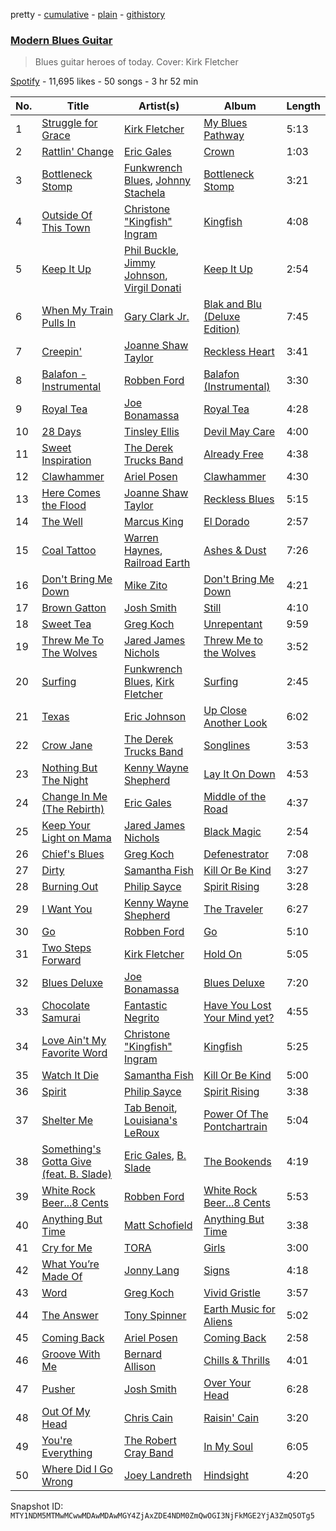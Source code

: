 pretty - [cumulative](/playlists/cumulative/37i9dQZF1DWZBWeillXfzX.md) - [plain](/playlists/plain/37i9dQZF1DWZBWeillXfzX) - [githistory](https://github.githistory.xyz/mackorone/spotify-playlist-archive/blob/main/playlists/plain/37i9dQZF1DWZBWeillXfzX)

### [Modern Blues Guitar](https://open.spotify.com/playlist/37i9dQZF1DWZBWeillXfzX)

> Blues guitar heroes of today\. Cover: Kirk Fletcher

[Spotify](https://open.spotify.com/user/spotify) - 11,695 likes - 50 songs - 3 hr 52 min

| No. | Title | Artist(s) | Album | Length |
|---|---|---|---|---|
| 1 | [Struggle for Grace](https://open.spotify.com/track/4HmUiFK5bCcKR188c63FIJ) | [Kirk Fletcher](https://open.spotify.com/artist/77wBCkU4gTMCceSWHtWjxq) | [My Blues Pathway](https://open.spotify.com/album/0zCpvm0o4ZWiBPDDW9Laxz) | 5:13 |
| 2 | [Rattlin' Change](https://open.spotify.com/track/7HAhsCREaTXjiQMxpNtXb1) | [Eric Gales](https://open.spotify.com/artist/3x8RBu8okCCBLi5vnY4UyV) | [Crown](https://open.spotify.com/album/0Ckul9E2gtpvm9RpXrp54i) | 1:03 |
| 3 | [Bottleneck Stomp](https://open.spotify.com/track/31tYuBrDa4HN45hxSp4Bc6) | [Funkwrench Blues](https://open.spotify.com/artist/1HefbPVFSMuXvPsE9EL1fs), [Johnny Stachela](https://open.spotify.com/artist/0S1BmerVaINiJar88KgNzi) | [Bottleneck Stomp](https://open.spotify.com/album/4FQBBIdc4T0fsxHAdnavFC) | 3:21 |
| 4 | [Outside Of This Town](https://open.spotify.com/track/1huWqmpiYksaPppQHLDhZP) | [Christone "Kingfish" Ingram](https://open.spotify.com/artist/5jMGnqJkgPaiJzwy5bOcYX) | [Kingfish](https://open.spotify.com/album/6fCDiY92JVAorr6HrKStRH) | 4:08 |
| 5 | [Keep It Up](https://open.spotify.com/track/0AaIPTctizQbkpg2e1MCh4) | [Phil Buckle](https://open.spotify.com/artist/6nSN81rc3gTANluX5J9KOH), [Jimmy Johnson](https://open.spotify.com/artist/0PAozwlZoME4aQJ6qdpwvV), [Virgil Donati](https://open.spotify.com/artist/0mKi9K7XoFGTNfOhwlxr6Y) | [Keep It Up](https://open.spotify.com/album/7zKBDolt5SBR9L61zJySRu) | 2:54 |
| 6 | [When My Train Pulls In](https://open.spotify.com/track/2mdxGlwrhtkuxgzbH7LOIh) | [Gary Clark Jr.](https://open.spotify.com/artist/01aC2ikO4Xgb2LUpf9JfKp) | [Blak and Blu \(Deluxe Edition\)](https://open.spotify.com/album/0YaeFHEYGpdzdFIxDRFvCv) | 7:45 |
| 7 | [Creepin'](https://open.spotify.com/track/6Aag6dVH7JZtS8VkvGmofm) | [Joanne Shaw Taylor](https://open.spotify.com/artist/3FmTlY1F9dQyRursrsUaU7) | [Reckless Heart](https://open.spotify.com/album/4qg7yQHWWUw0DMlix6ZbUG) | 3:41 |
| 8 | [Balafon \- Instrumental](https://open.spotify.com/track/6KXdjv2j74QBKDFzO4DllX) | [Robben Ford](https://open.spotify.com/artist/7C1CFA2GWGFc51SrvX5Bvy) | [Balafon \(Instrumental\)](https://open.spotify.com/album/4eCkTbLKzj4i3yULucs277) | 3:30 |
| 9 | [Royal Tea](https://open.spotify.com/track/503MGoC5sPfTvL3cbJsg7P) | [Joe Bonamassa](https://open.spotify.com/artist/2SNzxY1OsSCHBLVi77mpPQ) | [Royal Tea](https://open.spotify.com/album/6FsaAloD9oGRXjRKIriR9i) | 4:28 |
| 10 | [28 Days](https://open.spotify.com/track/3Q7alLUVqvmpSVT7aAkFLG) | [Tinsley Ellis](https://open.spotify.com/artist/56LMX8mqaIhJCaxjZBM1on) | [Devil May Care](https://open.spotify.com/album/0vetIsh52LB0I10eBDTdLP) | 4:00 |
| 11 | [Sweet Inspiration](https://open.spotify.com/track/6RMhGW31lycj4UqKsLIJyr) | [The Derek Trucks Band](https://open.spotify.com/artist/1YwfENKEZrowcmtR1nALZn) | [Already Free](https://open.spotify.com/album/1I4Ydy7hVvINSdRHV7n4fS) | 4:38 |
| 12 | [Clawhammer](https://open.spotify.com/track/3LHH5SAytvRIzj2i3XKvLU) | [Ariel Posen](https://open.spotify.com/artist/2eiy8nxhJQnnBYMMXR6u5y) | [Clawhammer](https://open.spotify.com/album/1ZzwjyLk0uWUYsdMDxXkIS) | 4:30 |
| 13 | [Here Comes the Flood](https://open.spotify.com/track/0YnCkOeeKV7G6H3K86kJH1) | [Joanne Shaw Taylor](https://open.spotify.com/artist/3FmTlY1F9dQyRursrsUaU7) | [Reckless Blues](https://open.spotify.com/album/6m2bsgDVf8yygmksgYsPzm) | 5:15 |
| 14 | [The Well](https://open.spotify.com/track/4wszHgvhXYlN2Io813hLQ1) | [Marcus King](https://open.spotify.com/artist/0FeWKiZSwBRdGzqeCdlH1a) | [El Dorado](https://open.spotify.com/album/0twx7uqxPQtmtpeURTlZB0) | 2:57 |
| 15 | [Coal Tattoo](https://open.spotify.com/track/56DSKF2O31YPrblvpA8xVk) | [Warren Haynes](https://open.spotify.com/artist/73iWh9WUMf0xK6cRkNJK4h), [Railroad Earth](https://open.spotify.com/artist/6ijT84fUReKCGYV3MjhB2y) | [Ashes & Dust](https://open.spotify.com/album/6y9X3ZKEa63FWjpoR3Km04) | 7:26 |
| 16 | [Don't Bring Me Down](https://open.spotify.com/track/4T50jDAzjMQ8KDrhjoPCmf) | [Mike Zito](https://open.spotify.com/artist/4IPDnwurwc0J2tXUty2hO4) | [Don't Bring Me Down](https://open.spotify.com/album/1FmtnFX0qZPWLQMSfEmuTW) | 4:21 |
| 17 | [Brown Gatton](https://open.spotify.com/track/1cIwLNrMYQ87bv1fEOZCme) | [Josh Smith](https://open.spotify.com/artist/1rPHe9YQyCdfmYjd1kOVkB) | [Still](https://open.spotify.com/album/4HxFvpLAqMnIoW172AyxQw) | 4:10 |
| 18 | [Sweet Tea](https://open.spotify.com/track/6JojEmIb1NMNEGpAlDDKhj) | [Greg Koch](https://open.spotify.com/artist/5Y6wPwVr2krTASRASpMLsC) | [Unrepentant](https://open.spotify.com/album/2rkB2Xplv6eQeEI2MhQVC1) | 9:59 |
| 19 | [Threw Me To The Wolves](https://open.spotify.com/track/2pzX6WBgMtavA1hZ0pt91F) | [Jared James Nichols](https://open.spotify.com/artist/2l7Z2HP9bqMaMFSdPP012g) | [Threw Me to the Wolves](https://open.spotify.com/album/5wwJpsU8T5zdRT2X8XnZ7s) | 3:52 |
| 20 | [Surfing](https://open.spotify.com/track/4tyx5KvHtEyADgxo5N9o5h) | [Funkwrench Blues](https://open.spotify.com/artist/1HefbPVFSMuXvPsE9EL1fs), [Kirk Fletcher](https://open.spotify.com/artist/4SEFm6iz9emp5qH1C5aoi5) | [Surfing](https://open.spotify.com/album/3IXyvwIPq8pfsGstJvzxU8) | 2:45 |
| 21 | [Texas](https://open.spotify.com/track/4mpfJizAX6YGwRRU1hIr0q) | [Eric Johnson](https://open.spotify.com/artist/4CxobvwTpmfpIEbkYh4pAb) | [Up Close Another Look](https://open.spotify.com/album/2ZSoe1bqKfKU3sRNWTsITF) | 6:02 |
| 22 | [Crow Jane](https://open.spotify.com/track/2b0ObO7Xk3qzJdMOhJc5c3) | [The Derek Trucks Band](https://open.spotify.com/artist/1YwfENKEZrowcmtR1nALZn) | [Songlines](https://open.spotify.com/album/1T6rgbl3cemngWpcLC99MH) | 3:53 |
| 23 | [Nothing But The Night](https://open.spotify.com/track/2sF93cCZuKgRLfWF6dNtfE) | [Kenny Wayne Shepherd](https://open.spotify.com/artist/1riHqX633Kup3mJAw8WR8p) | [Lay It On Down](https://open.spotify.com/album/4D8k0XAtsNjWmRWqjxaYIR) | 4:53 |
| 24 | [Change In Me \(The Rebirth\)](https://open.spotify.com/track/1Us67YDRXevQciNQybRvX1) | [Eric Gales](https://open.spotify.com/artist/3x8RBu8okCCBLi5vnY4UyV) | [Middle of the Road](https://open.spotify.com/album/1MetDXRjfRNyM5sIO4LzBF) | 4:37 |
| 25 | [Keep Your Light on Mama](https://open.spotify.com/track/0VCWM2PMWWUEyiNYBmYvWn) | [Jared James Nichols](https://open.spotify.com/artist/2l7Z2HP9bqMaMFSdPP012g) | [Black Magic](https://open.spotify.com/album/08ZyzICPRguPlORDzrCze2) | 2:54 |
| 26 | [Chief's Blues](https://open.spotify.com/track/0MtLzhrCsKEwFipuRI532O) | [Greg Koch](https://open.spotify.com/artist/5Y6wPwVr2krTASRASpMLsC) | [Defenestrator](https://open.spotify.com/album/7Gr8iZYU89gbFwvao6MA3h) | 7:08 |
| 27 | [Dirty](https://open.spotify.com/track/0jx10sJgrjmXhDI14fBI79) | [Samantha Fish](https://open.spotify.com/artist/5HsS48kuvghKcNpwOaAvB5) | [Kill Or Be Kind](https://open.spotify.com/album/0Z917mMSP3EHtJicbhSAhA) | 3:27 |
| 28 | [Burning Out](https://open.spotify.com/track/5abyTR9t1SuyS8YAQZd6xA) | [Philip Sayce](https://open.spotify.com/artist/5Npr4HpRE8YlsisRjN9T8h) | [Spirit Rising](https://open.spotify.com/album/3dQKiRCBLOnvRmfcTCJP0H) | 3:28 |
| 29 | [I Want You](https://open.spotify.com/track/7LcaMnxskCb9tvxggOBR2O) | [Kenny Wayne Shepherd](https://open.spotify.com/artist/1riHqX633Kup3mJAw8WR8p) | [The Traveler](https://open.spotify.com/album/2Y84Mm4NzY5TzbdR1ub9Ow) | 6:27 |
| 30 | [Go](https://open.spotify.com/track/72weW6yNPOWjxcFhAjQmPW) | [Robben Ford](https://open.spotify.com/artist/7C1CFA2GWGFc51SrvX5Bvy) | [Go](https://open.spotify.com/album/4dTILhF8iJY21EgPQP0oZE) | 5:10 |
| 31 | [Two Steps Forward](https://open.spotify.com/track/2HYvSsxyLiCMUMtM7ux8rd) | [Kirk Fletcher](https://open.spotify.com/artist/77wBCkU4gTMCceSWHtWjxq) | [Hold On](https://open.spotify.com/album/0BfGpr0TSmGczrpxupv6yi) | 5:05 |
| 32 | [Blues Deluxe](https://open.spotify.com/track/2O7OjNCjqflzWOTVg9UlEm) | [Joe Bonamassa](https://open.spotify.com/artist/2SNzxY1OsSCHBLVi77mpPQ) | [Blues Deluxe](https://open.spotify.com/album/63T19joqs65Ep3LcE74SY6) | 7:20 |
| 33 | [Chocolate Samurai](https://open.spotify.com/track/0Tnt1pxkoNdX1ZWkRTW8f6) | [Fantastic Negrito](https://open.spotify.com/artist/5QXLMdpKeByOo5ypH9gT13) | [Have You Lost Your Mind yet?](https://open.spotify.com/album/6b96nRUJmHMTQwK1IK9tJy) | 4:55 |
| 34 | [Love Ain't My Favorite Word](https://open.spotify.com/track/7CPhvCVpEpZ6Xjvfs2EeG5) | [Christone "Kingfish" Ingram](https://open.spotify.com/artist/5jMGnqJkgPaiJzwy5bOcYX) | [Kingfish](https://open.spotify.com/album/6fCDiY92JVAorr6HrKStRH) | 5:25 |
| 35 | [Watch It Die](https://open.spotify.com/track/1zo9iSJu2FgklNDwRclVFq) | [Samantha Fish](https://open.spotify.com/artist/5HsS48kuvghKcNpwOaAvB5) | [Kill Or Be Kind](https://open.spotify.com/album/0Z917mMSP3EHtJicbhSAhA) | 5:00 |
| 36 | [Spirit](https://open.spotify.com/track/0G1p6qY60TM9fT3v9iHRdF) | [Philip Sayce](https://open.spotify.com/artist/5Npr4HpRE8YlsisRjN9T8h) | [Spirit Rising](https://open.spotify.com/album/3dQKiRCBLOnvRmfcTCJP0H) | 3:38 |
| 37 | [Shelter Me](https://open.spotify.com/track/0Wv8SrR4kycxh3GIpl2adV) | [Tab Benoit](https://open.spotify.com/artist/3ODYbknLzVe3cWQzVfbzGB), [Louisiana's LeRoux](https://open.spotify.com/artist/6055P8DekQCGx47sckcoIF) | [Power Of The Pontchartrain](https://open.spotify.com/album/0jfaR6Gbk36L1UF8ba8ufm) | 5:04 |
| 38 | [Something's Gotta Give \(feat\. B\. Slade\)](https://open.spotify.com/track/5IZcMXhoMiUYJz48H3TkuK) | [Eric Gales](https://open.spotify.com/artist/3x8RBu8okCCBLi5vnY4UyV), [B\. Slade](https://open.spotify.com/artist/73qNi3Z0jNl1erMNwApiWH) | [The Bookends](https://open.spotify.com/album/072RsvIeIJ20SQf5cTKTMA) | 4:19 |
| 39 | [White Rock Beer...8 Cents](https://open.spotify.com/track/0qnwn0g8mOSlKXsgkzPaYe) | [Robben Ford](https://open.spotify.com/artist/7C1CFA2GWGFc51SrvX5Bvy) | [White Rock Beer...8 Cents](https://open.spotify.com/album/4AvOMAxfcrJwUYnjvdNjAu) | 5:53 |
| 40 | [Anything But Time](https://open.spotify.com/track/1J5fzW3OKVHJKPvL6dBByE) | [Matt Schofield](https://open.spotify.com/artist/2X84rq2QtQimpEoY6Ms7JE) | [Anything But Time](https://open.spotify.com/album/2YmvbKfSf2JCQlyejspiF2) | 3:38 |
| 41 | [Cry for Me](https://open.spotify.com/track/2LGB8fWyHBw8ENzD9qH1Gv) | [TORA](https://open.spotify.com/artist/7wml1FKnTWVEj05OrqIVUg) | [Girls](https://open.spotify.com/album/2itCiWDyCrtpV6FuHzLxVA) | 3:00 |
| 42 | [What You’re Made Of](https://open.spotify.com/track/1RxSQxCQKSInGZREvUPjWn) | [Jonny Lang](https://open.spotify.com/artist/5rX1EodZfwxmW4fQX2Caot) | [Signs](https://open.spotify.com/album/4SPbtzCATQqeHmN2Evs26H) | 4:18 |
| 43 | [Word](https://open.spotify.com/track/627ZKn3BoKHQ7BleTgt3UY) | [Greg Koch](https://open.spotify.com/artist/5Y6wPwVr2krTASRASpMLsC) | [Vivid Gristle](https://open.spotify.com/album/39wqaKRbnuVTOqlZRi9On0) | 3:57 |
| 44 | [The Answer](https://open.spotify.com/track/4gRRWu6UKWASIQzzOzkXUx) | [Tony Spinner](https://open.spotify.com/artist/6JhsZANOSVD2dnJt1ZHr3z) | [Earth Music for Aliens](https://open.spotify.com/album/1NGrtPLYUBjDEpfguARNe3) | 5:02 |
| 45 | [Coming Back](https://open.spotify.com/track/7dGJME1DMcRLnx3mn0NIKU) | [Ariel Posen](https://open.spotify.com/artist/2eiy8nxhJQnnBYMMXR6u5y) | [Coming Back](https://open.spotify.com/album/5J2jQEjfeXpcERhNnM61Cq) | 2:58 |
| 46 | [Groove With Me](https://open.spotify.com/track/2VaKZQ6d3qY0roo4E1Hapg) | [Bernard Allison](https://open.spotify.com/artist/0oLmGtqMpKAAVNJyJ71AcI) | [Chills & Thrills](https://open.spotify.com/album/3NAEXb8fdzzi9umXkF36J5) | 4:01 |
| 47 | [Pusher](https://open.spotify.com/track/6eN0XgXvdEr27mVjbodO9x) | [Josh Smith](https://open.spotify.com/artist/1rPHe9YQyCdfmYjd1kOVkB) | [Over Your Head](https://open.spotify.com/album/34kZKs1BDLcPE4SHGKCT4c) | 6:28 |
| 48 | [Out Of My Head](https://open.spotify.com/track/4NSUSn0ypWV9tnB88Loygy) | [Chris Cain](https://open.spotify.com/artist/3HFfi1wOWbXd83qSiwJhuv) | [Raisin' Cain](https://open.spotify.com/album/2Ez2n6EAa9Xp7dfOacCbEY) | 3:20 |
| 49 | [You're Everything](https://open.spotify.com/track/5gnJNseKb5HxcCGCJ8HGZh) | [The Robert Cray Band](https://open.spotify.com/artist/6cAtGdArQhrU7tTBoeWY3P) | [In My Soul](https://open.spotify.com/album/2VwCtiaK9kUlVrOzfvxNCo) | 6:05 |
| 50 | [Where Did I Go Wrong](https://open.spotify.com/track/7pi7XTGGaVBzrhlaYH97CV) | [Joey Landreth](https://open.spotify.com/artist/1n5S81eeVtaFs2vvo7p234) | [Hindsight](https://open.spotify.com/album/0HohoNniglpDithTFEnqaW) | 4:20 |

Snapshot ID: `MTY1NDM5MTMwMCwwMDAwMDAwMGY4ZjAxZDE4NDM0ZmQwOGI3NjFkMGE2YjA3ZmQ5OTg5`
